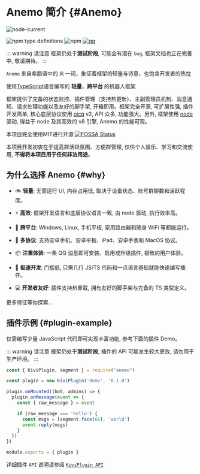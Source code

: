 # Anemo 简介 {#Anemo}

![node-current](https://img.shields.io/node/v/anemo)

![npm type definitions](https://img.shields.io/npm/types/anemo)
![npm](https://img.shields.io/npm/dm/anemo)
[![qq](https://img.shields.io/badge/qq-3549916684-blue)](https://qm.qq.com/cgi-bin/qm/qr?k=NzKckuWx5MCfVGej_4_UjNCBt1q9XvMu&authKey=AWjoKXeDlbqTf4MmV9MlISbWrgGSHvn7jVIszVFfoS6BYI73+7JZUccmXLcPz36Q&noverify=0)

::: warning 请注意
框架仍处于**测试阶段**, 可能会有潜在 `bug`, 框架文档也正在完善中, 敬请期待。
:::

`Anemo` 来自希腊语中的 `风` 一词，象征着框架的轻量与诗意，也饱含开发者的热忱

使用[TypeScript](https://www.typescriptlang.org/)语言编写的 **轻量**，**跨平台** 的机器人框架

框架提供了完备的状态监控、插件管理（支持热更新）、主副管理员机制、消息通知、请求处理功能以及友好的脚手架, 开箱即用。框架完全开源, 可扩展性强, 插件开发简单, 核心底层协议使用 [oicq](https://github.com/takayama-lily/oicq) v2, API 众多, 功能强大。另外, 框架使用 [node](https://nodejs.org/) 驱动, 得益于 node 及其高效的 v8 引擎, Anemo 的性能可观。

本项目完全使用MIT进行开源
[![FOSSA Status](https://app.fossa.com/api/projects/git%2Bgithub.com%2FLisk809%2FLskBot.svg?type=large)](https://app.fossa.com/projects/git%2Bgithub.com%2FLisk809%2FLskBot?ref=badge_shield)

本项目开发初衷在于提高群活跃氛围、方便群管理, 仅供个人娱乐、学习和交流使用, **不得将本项目用于任何非法用途**。

## 为什么选择 Anemo {#why}

- 🚲 **轻量**: 无需运行 UI, 内存占用低, 取决于设备状态、账号群聊数和活跃程度。

- ⚡ **高效**: 框架开发语言和底层协议语言一致, 由 node 驱动, 执行效率高。

- 📱 **跨平台**: Windows, Linux, 手机平板, 家用路由器和随身 WiFi 等都能运行。

- 🔗 **多协议**: 支持安卓手机、安卓平板、iPad、安卓手表和 MacOS 协议。

- 📦 **注重体验**: 一条 QQ 消息即可安装、启用或升级插件, 极致的用户体验。

- 🚤 **极速开发**: 门槛低, 只需几行 JS/TS 代码和一点语言基础就能快速编写插件。

- 💻 **开发者友好**: 插件支持热重载, 拥有友好的脚手架与完备的 TS 类型定义。

更多特征等你探索...

## 插件示例 {#plugin-example}

仅需编写少量 JavaScript 代码即可实现丰富功能, 参考下面的插件 Demo。

::: warning 请注意
框架仍处于**测试阶段**, 插件的 API 可能发生较大更改, 请勿用于生产环境。
:::

```js
const { KiviPlugin, segment } = require("anemo")

const plugin = new KiviPlugin('demo', '0.1.0')

plugin.onMounted((bot, admins) => {
  plugin.onMessage(event => {
    const { raw_message } = event

    if (raw_message === 'hello') {
      const msgs = [segment.face(66), 'world']
      event.reply(msgs)
    }
  })
})

module.exports = { plugin }
```

详细插件 `API` 说明请参阅 [`KiviPlugin API`](/api/plugin)
